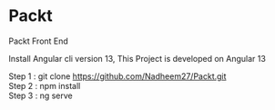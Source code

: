 # Packt

Packt Front End <br />

Install Angular cli version 13, This Project is developed on Angular 13

Step 1 : git clone https://github.com/Nadheem27/Packt.git <br />
Step 2 : npm install <br />
Step 3 : ng serve
